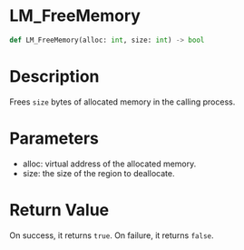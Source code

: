 # LM_FreeMemory

```python
def LM_FreeMemory(alloc: int, size: int) -> bool
```

# Description

Frees `size` bytes of allocated memory in the calling process.

# Parameters

- alloc: virtual address of the allocated memory.
- size: the size of the region to deallocate.

# Return Value

On success, it returns `true`. On failure, it returns `false`.

